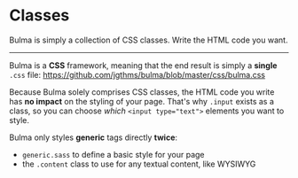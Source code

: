 # Classes

Bulma is simply a collection of CSS classes. Write the HTML code you want.

---

Bulma is a **CSS** framework, meaning that the end result is simply a **single** `.css` file: 
<https://github.com/jgthms/bulma/blob/master/css/bulma.css>

Because Bulma solely comprises CSS classes, the HTML code you write has **no impact** on the styling of your page. That's why `.input` exists as a class, so you can choose _which_ `<input type="text">` elements you want to style.

Bulma only styles **generic** tags directly **twice**:

- `generic.sass` to define a basic style for your page
- the `.content` class to use for any textual content, like WYSIWYG

